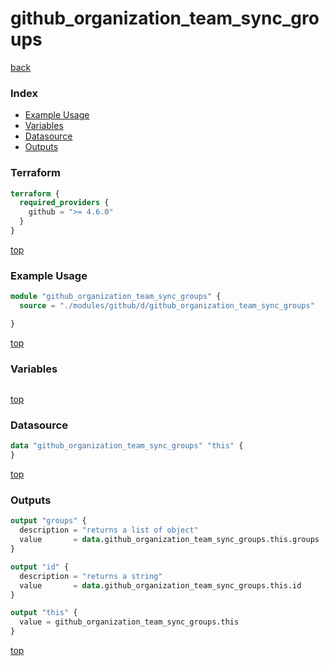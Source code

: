 # github_organization_team_sync_groups

[back](../github.md)

### Index

- [Example Usage](#example-usage)
- [Variables](#variables)
- [Datasource](#datasource)
- [Outputs](#outputs)

### Terraform

```terraform
terraform {
  required_providers {
    github = ">= 4.6.0"
  }
}
```

[top](#index)

### Example Usage

```terraform
module "github_organization_team_sync_groups" {
  source = "./modules/github/d/github_organization_team_sync_groups"

}
```

[top](#index)

### Variables

```terraform
```

[top](#index)

### Datasource

```terraform
data "github_organization_team_sync_groups" "this" {
}
```

[top](#index)

### Outputs

```terraform
output "groups" {
  description = "returns a list of object"
  value       = data.github_organization_team_sync_groups.this.groups
}

output "id" {
  description = "returns a string"
  value       = data.github_organization_team_sync_groups.this.id
}

output "this" {
  value = github_organization_team_sync_groups.this
}
```

[top](#index)